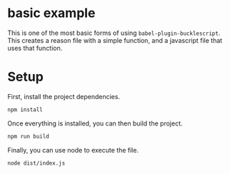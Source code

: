 # basic example

This is one of the most basic forms of using `babel-plugin-bucklescript`. This creates a reason file with a simple function, and a javascript file that uses that function.

# Setup

First, install the project dependencies.

```sh
npm install
```

Once everything is installed, you can then build the project.

```sh
npm run build
```

Finally, you can use node to execute the file.

```sh
node dist/index.js
```
